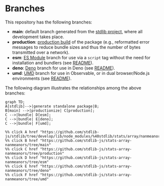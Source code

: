 <!--

@license Apache-2.0

Copyright (c) 2022 The Stdlib Authors.

Licensed under the Apache License, Version 2.0 (the "License");
you may not use this file except in compliance with the License.
You may obtain a copy of the License at

    http://www.apache.org/licenses/LICENSE-2.0

Unless required by applicable law or agreed to in writing, software
distributed under the License is distributed on an "AS IS" BASIS,
WITHOUT WARRANTIES OR CONDITIONS OF ANY KIND, either express or implied.
See the License for the specific language governing permissions and
limitations under the License.

-->

# Branches

This repository has the following branches:

-   **main**: default branch generated from the [stdlib project][stdlib-url], where all development takes place.
-   **production**: [production build][production-url] of the package (e.g., reformatted error messages to reduce bundle sizes and thus the number of bytes transmitted over a network).
-   **esm**: [ES Module][esm-url] branch for use via a `script` tag without the need for installation and bundlers (see [README][esm-readme]).
-   **deno**: [Deno][deno-url] branch for use in Deno (see [README][deno-readme]).
-   **umd**: [UMD][umd-url] branch for use in Observable, or in dual browser/Node.js environments (see [README][umd-readme]).

The following diagram illustrates the relationships among the above branches:

```mermaid
graph TD;
A[stdlib]-->|generate standalone package|B;
B[main] -->|productionize| C[production];
C -->|bundle| D[esm];
C -->|bundle| E[deno];
C -->|bundle| F[umd];

%% click A href "https://github.com/stdlib-js/stdlib/tree/develop/lib/node_modules/%40stdlib/stats/array/nanmeanors"
%% click B href "https://github.com/stdlib-js/stats-array-nanmeanors/tree/main"
%% click C href "https://github.com/stdlib-js/stats-array-nanmeanors/tree/production"
%% click D href "https://github.com/stdlib-js/stats-array-nanmeanors/tree/esm"
%% click E href "https://github.com/stdlib-js/stats-array-nanmeanors/tree/deno"
%% click F href "https://github.com/stdlib-js/stats-array-nanmeanors/tree/umd"
```

[stdlib-url]: https://github.com/stdlib-js/stdlib/tree/develop/lib/node_modules/%40stdlib/stats/array/nanmeanors
[production-url]: https://github.com/stdlib-js/stats-array-nanmeanors/tree/production
[deno-url]: https://github.com/stdlib-js/stats-array-nanmeanors/tree/deno
[deno-readme]: https://github.com/stdlib-js/stats-array-nanmeanors/blob/deno/README.md
[umd-url]: https://github.com/stdlib-js/stats-array-nanmeanors/tree/umd
[umd-readme]: https://github.com/stdlib-js/stats-array-nanmeanors/blob/umd/README.md
[esm-url]: https://github.com/stdlib-js/stats-array-nanmeanors/tree/esm
[esm-readme]: https://github.com/stdlib-js/stats-array-nanmeanors/blob/esm/README.md